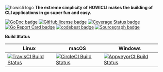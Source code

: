 ![howicli logo][howicli-logo]
**The extreme simplicity of HOWICLI makes the building of CLI applications in go super fun and easy.**

<!-- transferred from Okram Labs -->

[![GoDoc badge][godoc-img]][godoc-link]
[![GitHub license badge][license-img]][license-link]
[![Coverage Status badge][coverage-img]][coverage-link]
[![Go Report Card badge][go-report-card-img]][go-report-card-link]
[![codebeat badge][codebeat-img]][codebeat-link]
[![Sourcegraph badge][sourcegraph-img]][sourcegraph-link]

**Build Status**

| Linux | macOS | Windows |
| --- | --- | --- |
| [![TravisCI Build Status][travis-img]][travis-link] | [![CircleCI Build Status][circleci-img]][circleci-link] | [![AppveyorCI Build Status][appveyor-img]][appveyor-link] |

<!-- howicli -->
[howicli-logo]: https://raw.githubusercontent.com/howi-ce/howicli/master/res/logo.png

<!-- License -->
[license-img]: https://img.shields.io/badge/license-MIT-blue.svg?style=flat-square
[license-link]: https://raw.githubusercontent.com/howi-ce/howicli/master/LICENSE

<!-- godoc -->
[godoc-img]: https://godoc.org/github.com/howi-ce/howicli?status.png
[godoc-link]: https://godoc.org/github.com/howi-ce/howicli

<!-- coverage -->
[coverage-img]: https://coveralls.io/repos/github/howi-ce/howicli/badge.svg?branch=master
[coverage-link]: https://coveralls.io/github/howi-ce/howicli?branch=master

<!-- Go Report Card -->
[go-report-card-img]: https://goreportcard.com/badge/howi-ce/howicli
[go-report-card-link]: https://goreportcard.com/report/github.com/howi-ce/howicli

<!-- codebeat -->
[codebeat-img]: https://codebeat.co/badges/de1d51b0-5ac5-48f3-b96d-5cca76d407be
[codebeat-link]: https://codebeat.co/projects/github-com-howi-ce-howicli-master

<!-- travis-ci -->
[travis-img]: https://img.shields.io/travis/okramlabs/howicli.svg?style=flat-square
[travis-link]: https://travis-ci.org/okramlabs/howicli

<!-- appveyor -->
[appveyor-img]: https://ci.appveyor.com/api/projects/status/j224d6e7vvxnm9wl?svg=true
[appveyor-link]: https://ci.appveyor.com/project/mkungla/howicli

<!-- circleci (fromOkram Labs to HOWI_CE) -->
[circleci-img]: https://circleci.com/gh/okramlabs/howicli/tree/master.svg?style=svg
[circleci-link]: https://circleci.com/gh/okramlabs/howicli/tree/master

<!-- sourcegraph -->
[sourcegraph-img]: https://sourcegraph.com/github.com/howi-ce/howicli/-/badge.svg
[sourcegraph-link]: https://sourcegraph.com/github.com/howi-ce/howicli?badge

